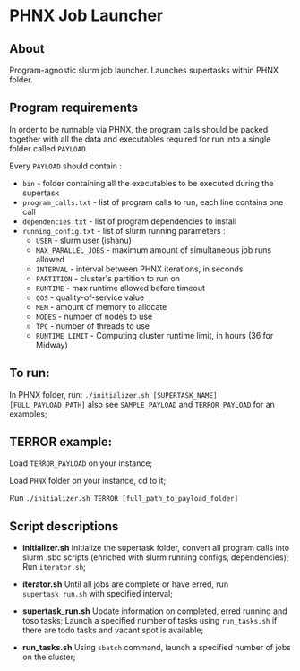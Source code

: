 ﻿# PHNX Job Launcher

**About**
----
Program-agnostic slurm job launcher.
Launches supertasks within PHNX folder.

**Program requirements**
----
In order to be runnable via PHNX, the program calls should be packed together with all the data and executables required for run into a single folder called `PAYLOAD`.

Every `PAYLOAD` should contain  :
* `bin` - folder containing all the executables to be executed during the supertask
* `program_calls.txt`  - list of program calls to run, each line contains one call
* `dependencies.txt`  - list of program dependencies to install
* `running_config.txt`  - list of slurm running parameters :
	* `USER`  - slurm user (ishanu)
	* `MAX_PARALLEL_JOBS`  - maximum amount of simultaneous job runs allowed
	* `INTERVAL` - interval between PHNX iterations, in seconds
	* `PARTITION`  - cluster's partition to run on
	* `RUNTIME`  - max runtime allowed before timeout
	* `QOS`  - quality-of-service value
	* `MEM`  - amount of memory to allocate
	* `NODES` - number of nodes to use
	* `TPC`  - number of threads to use
	* `RUNTIME_LIMIT`  - Computing cluster runtime limit, in hours (36 for Midway)

**To run:**
----
In PHNX folder, run:
`./initializer.sh [SUPERTASK_NAME] [FULL_PAYLOAD_PATH]`
also see `SAMPLE_PAYLOAD` and `TERROR_PAYLOAD` for an examples;

**TERROR example:**
----
Load `TERROR_PAYLOAD` on your instance;

Load `PHNX` folder on your instance, cd to it;

Run `./initializer.sh TERROR [full_path_to_payload_folder]`

**Script descriptions**
----

* **initializer.sh**
Initialize the supertask folder, convert all program calls into slurm .sbc scripts (enriched with slurm running configs, dependencies);
Run `iterator.sh`;

* **iterator.sh**
Until all jobs are complete or have erred, run `supertask_run.sh` with specified interval;
*  **supertask_run.sh**
Update information on completed, erred running and toso tasks;
Launch a specified number of tasks using `run_tasks.sh` if there are todo tasks and vacant spot is available;
*  **run_tasks.sh**
Using `sbatch` command, launch a specified number of jobs on the cluster;

